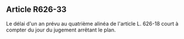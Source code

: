 Article R626-33
----
Le délai d'un an prévu au quatrième alinéa de l'article L. 626-18 court à
compter du jour du jugement arrêtant le plan.
